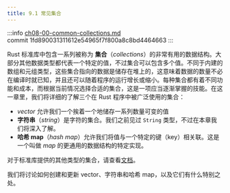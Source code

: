 ```yaml
---
title: 9.1 常见集合
---
```


:::info
[ch08-00-common-collections.md](https://github.com/rust-lang/book/blob/main/src/ch08-00-common-collections.md)
<br>
commit 1fd890031311612e54965f7f800a8c8bd4464663
:::

Rust 标准库中包含一系列被称为 **集合**（*collections*）的非常有用的数据结构。大部分其他数据类型都代表一个特定的值，不过集合可以包含多个值。不同于内建的数组和元组类型，这些集合指向的数据是储存在堆上的，这意味着数据的数量不必在编译时就已知，并且还可以随着程序的运行增长或缩小。每种集合都有着不同功能和成本，而根据当前情况选择合适的集合，这是一项应当逐渐掌握的技能。在这一章里，我们将详细的了解三个在 Rust 程序中被广泛使用的集合：

* *vector* 允许我们一个挨着一个地储存一系列数量可变的值
* **字符串**（*string*）是字符的集合。我们之前见过 `String` 类型，不过在本章我们将深入了解。
* **哈希 map**（*hash map*）允许我们将值与一个特定的键（key）相关联。这是一个叫做 *map* 的更通用的数据结构的特定实现。

对于标准库提供的其他类型的集合，请查看[文档][collections]。

我们将讨论如何创建和更新 vector、字符串和哈希 map，以及它们有什么特别之处。

[collections]: https://doc.rust-lang.org/std/collections/index.html
